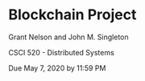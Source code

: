 # Blockchain Project

Grant Nelson and John M. Singleton

CSCI 520 - Distributed Systems

Due May 7, 2020 by 11:59 PM
